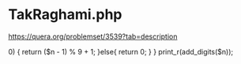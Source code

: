 # TakRaghami.php
https://quera.org/problemset/3539?tab=description
<?php
$n = (int)readline("Enter a number: ");
function add_digits($n){
    if ($n > 0)
    {
		return ($n - 1) % 9 + 1;
    }else{
		return 0;
    }
}
print_r(add_digits($n));
